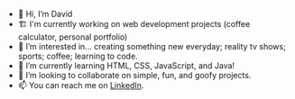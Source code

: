 - 👋 Hi, I’m David
- 🏗️ I'm currently working on web development projects (coffee calculator, personal portfolio)
- 👀 I’m interested in... creating something new everyday; reality tv shows; sports; coffee; learning to code.  
- 🌱 I’m currently learning HTML, CSS, JavaScript, and Java!
- 💞️ I’m looking to collaborate on simple, fun, and goofy projects.
- 📫 You can reach me on [LinkedIn](https://www.linkedin.com/in/david-smallhoover-20bbb7125/).

<!---
dsmallhoover/dsmallhoover is a ✨ special ✨ repository because its `README.md` (this file) appears on your GitHub profile.
You can click the Preview link to take a look at your changes.
--->
